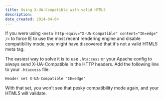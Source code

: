 ```yaml
---
title: Using X-UA-Compatible with valid HTML5
description: 
date_created: 2014-04-04
---
```


If you were using `<meta http-equiv="X-UA-Compatible" content="IE=edge" />` to force IE to use the most recent rendering engine and disable compatibility mode, you might have discovered that it's not a valid HTML5 meta tag.

The easiest way to solve it is to use `.htaccess` or your Apache config to always send X-UA-Compatible in the HTTP headers. Add the following line to your `.htaccess` file:

```
Header set X-UA-Compatible "IE=edge"

```

With that set, you won't see that pesky compatibility mode again, and your HTML5 will validate.

